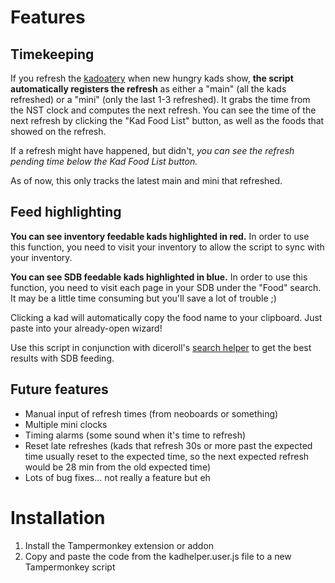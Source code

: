 # Features

## Timekeeping

If you refresh the [kadoatery](http://www.neopets.com/games/kadoatery/index.phtml) when new hungry kads show, **the script automatically registers the refresh** as either a "main" (all the kads refreshed) or a "mini" (only the last 1-3 refreshed). It grabs the time from the NST clock and computes the next refresh. You can see the time of the next refresh by clicking the "Kad Food List" button, as well as the foods that showed on the refresh.

If a refresh might have happened, but didn't, *you can see the refresh pending time below the Kad Food List button.*

As of now, this only tracks the latest main and mini that refreshed. 

## Feed highlighting

**You can see inventory feedable kads highlighted in red.** In order to use this function, you need to visit your inventory to allow the script to sync with your inventory.

**You can see SDB feedable kads highlighted in blue.** In order to use this function, you need to visit each page in your SDB under the "Food" search. It may be a little time consuming but you'll save a lot of trouble ;)

Clicking a kad will automatically copy the food name to your clipboard. Just paste into your already-open wizard!

Use this script in conjunction with diceroll's [search helper](https://github.com/diceroll123/NeoSearchHelper) to get the best results with SDB feeding.

## Future features

* Manual input of refresh times (from neoboards or something)
* Multiple mini clocks
* Timing alarms (some sound when it's time to refresh)
* Reset late refreshes (kads that refresh 30s or more past the expected time usually reset to the expected time, so the next expected refresh would be 28 min from the old expected time)
* Lots of bug fixes... not really a feature but eh

# Installation

1. Install the Tampermonkey extension or addon
2. Copy and paste the code from the kadhelper.user.js file to a new Tampermonkey script
